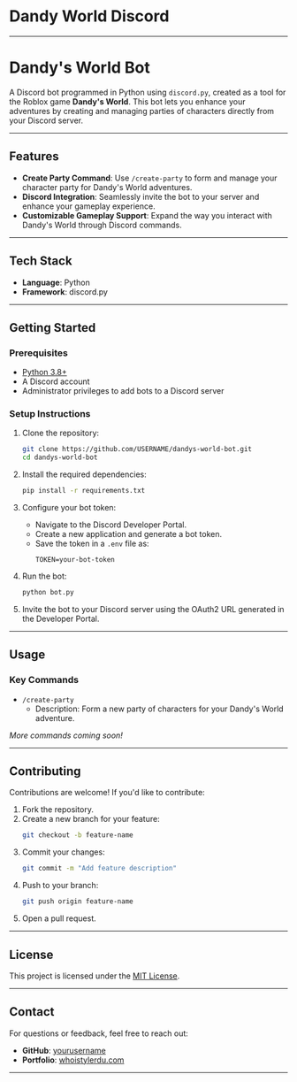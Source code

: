 # Dandy World Discord

---

# Dandy's World Bot

A Discord bot programmed in Python using `discord.py`, created as a tool for the Roblox game **Dandy's World**. This bot lets you enhance your adventures by creating and managing parties of characters directly from your Discord server.

---

## Features

- **Create Party Command**: Use `/create-party` to form and manage your character party for Dandy's World adventures.
- **Discord Integration**: Seamlessly invite the bot to your server and enhance your gameplay experience.
- **Customizable Gameplay Support**: Expand the way you interact with Dandy's World through Discord commands.

---

## Tech Stack

- **Language**: Python
- **Framework**: discord.py

---

## Getting Started

### Prerequisites

- [Python 3.8+](https://www.python.org/downloads/)
- A Discord account
- Administrator privileges to add bots to a Discord server

### Setup Instructions

1. Clone the repository:

   ```bash
   git clone https://github.com/USERNAME/dandys-world-bot.git
   cd dandys-world-bot
   ```

2. Install the required dependencies:

   ```bash
   pip install -r requirements.txt
   ```

3. Configure your bot token:

   - Navigate to the Discord Developer Portal.
   - Create a new application and generate a bot token.
   - Save the token in a `.env` file as:
     ```env
     TOKEN=your-bot-token
     ```

4. Run the bot:

   ```bash
   python bot.py
   ```

5. Invite the bot to your Discord server using the OAuth2 URL generated in the Developer Portal.

---

## Usage

### Key Commands

- `/create-party`
  - Description: Form a new party of characters for your Dandy's World adventure.

_More commands coming soon!_

---

## Contributing

Contributions are welcome! If you'd like to contribute:

1. Fork the repository.
2. Create a new branch for your feature:
   ```bash
   git checkout -b feature-name
   ```
3. Commit your changes:
   ```bash
   git commit -m "Add feature description"
   ```
4. Push to your branch:
   ```bash
   git push origin feature-name
   ```
5. Open a pull request.

---

## License

This project is licensed under the [MIT License](LICENSE).

---

## Contact

For questions or feedback, feel free to reach out:

- **GitHub**: [yourusername](https://github.com/yourusername)
- **Portfolio**: [whoistylerdu.com](https://whoistylerdu.com)

---

